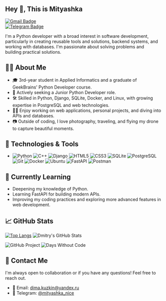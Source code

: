 ## Hey 👋, This is Mityashka  
[![Gmail Badge](https://img.shields.io/badge/-dima.kuzkin@yandex.ru-c14438?style=flat&logo=Gmail&logoColor=white&link=mailto:dima.kuzkin@yandex.ru)](mailto:dima.kuzkin@yandex.ru)  
[![Telegram Badge](https://img.shields.io/badge/-mityashka_nice-26A5E4?style=flat&logo=Telegram&logoColor=white&link=https://t.me/mityashka_nice)](https://t.me/mityashka_nice)

I'm a Python developer with a broad interest in software development, particularly in creating reusable tools and solutions, backend systems, and working with databases. I'm passionate about solving problems and building practical solutions.
## 👨‍💻 About Me
- 🎓 3rd-year student in Applied Informatics and a graduate of GeekBrains' Python Developer course.
- 💼 Actively seeking a Junior Python Developer role.
- 🛠️ Skilled in Python, Django, SQLite, Docker, and Linux, with growing expertise in PostgreSQL and web technologies.
- 🧑‍💻 Enjoy working on web applications, personal projects, and diving into APIs and databases.
- 📷 Outside of coding, I love photography, traveling, and flying my drone to capture beautiful moments.

## 🔧 Technologies & Tools
- ![Python](https://img.shields.io/badge/python-3670A0?style=for-the-badge&logo=python&logoColor=ffdd54)
 ![C++](https://img.shields.io/badge/c++-%2300599C.svg?style=for-the-badge&logo=c%2B%2B&logoColor=white)
 ![Django](https://img.shields.io/badge/django-%23092E20.svg?style=for-the-badge&logo=django&logoColor=white)
 ![HTML5](https://img.shields.io/badge/html5-%23E34F26.svg?style=for-the-badge&logo=html5&logoColor=white)
 ![CSS3](https://img.shields.io/badge/css3-%231572B6.svg?style=for-the-badge&logo=css3&logoColor=white)
 ![SQLite](https://img.shields.io/badge/SQLite-003B57?style=for-the-badge&logo=sqlite&logoColor=white)
 ![PostgreSQL](https://img.shields.io/badge/postgres-%23316192.svg?style=for-the-badge&logo=postgresql&logoColor=white)
 ![Git](https://img.shields.io/badge/git-%23F05033.svg?style=for-the-badge&logo=git&logoColor=white)
 ![Docker](https://img.shields.io/badge/docker-%230db7ed.svg?style=for-the-badge&logo=docker&logoColor=white)
 ![Ubuntu](https://img.shields.io/badge/Ubuntu-E95420?style=for-the-badge&logo=ubuntu&logoColor=white)
![FastAPI](https://img.shields.io/badge/FastAPI-005571?style=for-the-badge&logo=fastapi)
![Postman](https://img.shields.io/badge/Postman-FF6C37?style=for-the-badge&logo=postman&logoColor=white)



## 🌱 Currently Learning
- Deepening my knowledge of Python.
- Learning FastAPI for building modern APIs.
- Improving my coding practices and exploring more advanced features in web development.

## 📈 GitHub Stats
[![Top Langs](https://github-readme-stats.vercel.app/api/top-langs/?username=Mityashka&layout=compact)](https://github.com/Mityashka/github-readme-stats)
![Dmitry's GitHub Stats](https://github-readme-stats.vercel.app/api?username=Mityashka&show_icons=true&count_private=true&hide_title=true&hide=prs&theme=radical)

![GitHub Project](https://img.shields.io/badge/Project%20Status-In%20Progress-blue?style=flat&logo=github)
![Days Without Code](https://img.shields.io/badge/Days%20Without%20Code-0-red?style=flat&logo=github)

## 📩 Contact Me  
I'm always open to collaboration or if you have any questions! Feel free to reach out.

- 📧 Email: [dima.kuzkin@yandex.ru](mailto:dima.kuzkin@yandex.ru)
- 💬 Telegram: [@mityashka_nice](https://t.me/mityashka_nice)




